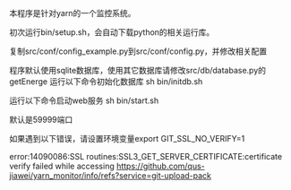本程序是针对yarn的一个监控系统。

初次运行bin/setup.sh，会自动下载python的相关运行库。

复制src/conf/config_example.py到src/conf/config.py，并修改相关配置

程序默认使用sqlite数据库，使用其它数据库请修改src/db/database.py的getEnerge
运行以下命令初始化数据库
sh bin/initdb.sh

运行以下命令启动web服务
sh bin/start.sh 

默认是59999端口




如果遇到以下错误，请设置环境变量export GIT_SSL_NO_VERIFY=1

  error:14090086:SSL routines:SSL3_GET_SERVER_CERTIFICATE:certificate verify failed while accessing https://github.com/qus-jiawei/yarn_monitor/info/refs?service=git-upload-pack
